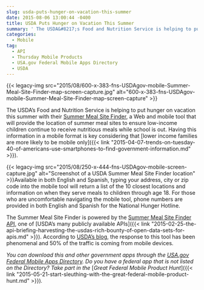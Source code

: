 ```yaml
---
slug: usda-puts-hunger-on-vacation-this-summer
date: 2015-08-06 13:00:44 -0400
title: USDA Puts Hunger on Vacation This Summer
summary: ' The USDA&#8217;s Food and Nutrition Service is helping to put hunger on vacation this summer with their Summer Meal Site Finder, a Web and mobile tool that will provide the location of summer meal sites to ensure low-income children continue to receive nutritious meals while school is out. Having this'
categories:
  - Mobile
tag:
  - API
  - Thursday Mobile Products
  - USA.gov Federal Mobile Apps Directory
  - USDA
---
```


{{< legacy-img src="2015/08/600-x-383-fns-USDAgov-mobile-Summer-Meal-Site-Finder-map-screen-capture.jpg" alt="600-x-383-fns-USDAgov-mobile-Summer-Meal-Site-Finder-map-screen-capture" >}}

The USDA&#8217;s Food and Nutrition Service is helping to put hunger on vacation this summer with their [Summer Meal Site Finder](http://www.fns.usda.gov/summerfoodrocks), a Web and mobile tool that will provide the location of summer meal sites to ensure low-income children continue to receive nutritious meals while school is out. Having this information in a mobile format is key considering that [lower income families are more likely to be mobile only]({{< link "2015-04-07-trends-on-tuesday-40-of-americans-use-smartphones-to-find-government-information.md" >}}).

{{< legacy-img src="2015/08/250-x-444-fns-USDAgov-mobile-screen-capture.jpg" alt="Screenshot of a USDA Summer Meal Site Finder location" >}}Available in both English and Spanish, typing your address, city or zip code into the mobile tool will return a list of the 10 closest locations and information on when they serve meals to children through age 18. For those who are uncomfortable navigating the mobile tool, phone numbers are provided in both English and Spanish for the National Hunger Hotline.

The Summer Meal Site Finder is powered by the [Summer Meal Site Finder API](http://www.fns.usda.gov/sfsp/map-tools), one of [USDA&#8217;s many publicly available APIs]({{< link "2015-02-25-the-api-briefing-harvesting-the-usdas-rich-bounty-of-open-data-sets-for-apis.md" >}}). According to [USDA’s blog](http://blogs.usda.gov/2015/07/01/new-web-application-helps-families-find-summer-meals-in-their-communities/), the response to this tool has been phenomenal and 50% of the traffic is coming from mobile devices.

_You can download this and other government apps through the_ [_USA.gov Federal Mobile Apps Directory_](https://www.usa.gov/mobile-apps)_. Do you have a federal app that is not listed on the Directory? Take part in the_ [_Great Federal Mobile Product Hunt_]({{< link "2015-05-21-start-sleuthing-with-the-great-federal-mobile-product-hunt.md" >}})_._